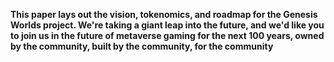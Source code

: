 <p><b>This paper lays out the vision, tokenomics, and roadmap for the Genesis Worlds project. We're taking a giant leap into the future, and we'd like you to join us in the future of metaverse gaming for the next 100 years, owned by the community, built by the community, for the community</b></p>